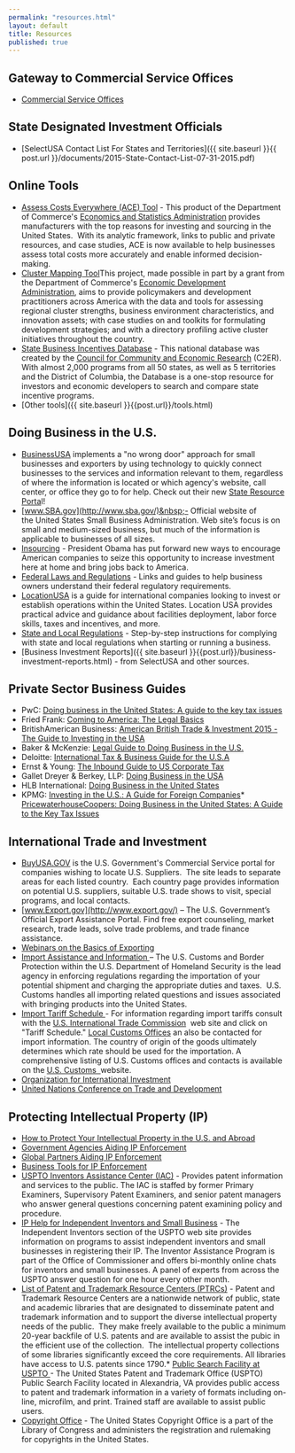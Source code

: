 ```yaml
---
permalink: "resources.html"
layout: default
title: Resources
published: true
---
```


## Gateway to Commercial Service Offices

*   [Commercial Service Offices](http://export.gov/worldwide_us/index.asp)

## State Designated Investment Officials

*   [SelectUSA Contact List For States and Territories]({{ site.baseurl }}{{ post.url }}/documents/2015-State-Contact-List-07-31-2015.pdf) 

## Online Tools 

*   [Assess Costs Everywhere (ACE) Tool](http://acetool.commerce.gov/)&nbsp;-&nbsp;<span>This product of the Department of Commerce's&nbsp;</span>[Economics and Statistics Administration](http://www.esa.doc.gov/)<span>&nbsp;provides manufacturers with the top reasons for investing and sourcing in the United States.&nbsp; With its analytic framework, links to public and private resources, and case studies, ACE is now available to help businesses assess total costs more accurately and enable informed decision-making.</span>
*   <span>[Cluster Mapping Tool](http://www.clustermapping.us/)<span>This project, made possible in part by a grant from the&nbsp;Department of Commerce's&nbsp;[Economic Development Administration](http://www.eda.gov/),&nbsp;aims to provide policymakers and development practitioners across America with the data and tools for assessing regional cluster strengths, business environment characteristics, and innovation assets; with case studies on and toolkits for formulating development strategies; and with a directory profiling active cluster initiatives throughout the country.</span></span>
*   <span><span>[State Business Incentives Database](http://selectusa.stateincentives.org/?referrer=selectusa) - This&nbsp;national database was created by the [Council for Community and Economic Research](http://www.c2er.org/) (C2ER). With almost 2,000 programs from all 50 states, as well as 5 territories and the District of Columbia, the Database is a one-stop resource&nbsp;for investors and economic developers to search and compare state incentive programs.</span></span>
*   [Other tools]({{ site.baseurl }}{{post.url}}/tools.html)

## Doing Business in the U.S.

*   [BusinessUSA](http://business.usa.gov/) implements a "no wrong door" approach for small businesses and exporters by using technology to quickly connect businesses to the services and information relevant to them, regardless of where the information is located or which agency's website, call center, or office they go to for help. Check out their new [State Resource Porta](http://business.usa.gov/micro-site/state_resource)l!<script src="http://search.usa.gov/javascripts/stats.js" type="text/javascript"></script>
*   [www.SBA.gov](http://www.sba.gov/)&nbsp;- Official website of the&nbsp;United States Small&nbsp;Business Administration. Web site’s focus is on small and medium-sized business, but much of the information is applicable to businesses of all sizes.
*   [Insourcing](http://www.whitehouse.gov/the-press-office/2012/01/11/president-obama-issues-call-action-invest-america-white-house-insourcing) - President Obama has put forward new ways to encourage American companies to seize this opportunity to increase investment here at home and bring jobs back to America.
*   [Federal Laws and Regulations](http://www.usa.gov/Topics/Reference-Shelf/Laws.shtml) - Links and guides to help business owners understand their federal regulatory requirements.
*   <span>[LocationUSA](http://www.areadevelopment.com/LocationUSA/)<span>&nbsp;is a guide for international companies looking to invest or establish operations within the United States. Location USA provides practical advice and guidance about facilities deployment, labor force skills, taxes and incentives, and more.</span></span>
*   [State and Local Regulations](http://www.sba.gov/category/navigation-structure/starting-managing-business/starting-business/choose-register-your-busi) - Step-by-step instructions for complying with state and local regulations when starting or running a business.
*   [Business Investment Reports]({{ site.baseurl }}{{post.url}}/business-investment-reports.html) - from SelectUSA and other sources.

## Private Sector Business Guides

*   PwC: [Doing business in the United States: A guide to the key tax issues](http://www.pwc.com/en_US/us/tax-services/publications/assets/doing-business-in-the-us-2014.pdf)
*   Fried Frank: [Coming to America: The Legal Basics](http://bit.ly/1oylzqw)
*   BritishAmerican Business: [American British Trade &amp; Investment 2015 - The Guide to Investing in the USA](http://tradeinvest.babinc.org/ambrit)
*   Baker &amp; McKenzie: [Legal Guide to Doing Business in the U.S.](http://digitalcommons.ilr.cornell.edu/cgi/viewcontent.cgi?article=1037&amp;context=lawfirms)
*   Deloitte: [International Tax &amp; Business Guide for the U.S.A](http://www2.deloitte.com/content/dam/Deloitte/global/Documents/Tax/dttl-tax-unitedstatesguide-2011.pdf)
*   Ernst &amp; Young: [The Inbound Guide to US Corporate Tax](http://www.ey.com/Publication/vwLUAssets/EY_US_Inbound_brochure_en/$FILE/EY-US-Inbound-brochure-en.pdf)
*   Gallet Dreyer &amp; Berkey, LLP: [Doing Business in the USA](http://www.gdblaw.com/images/doc/BusinessUSA_Eng.pdf)
*   HLB International: [Doing Business in the United States](http://www.hlbi.com/index.php?option=com_content&amp;view=article&amp;id=37&amp;Itemid=19)
*   KPMG: [Investing in the U.S.: A Guide for Foreign Companies](https://www.kpmg.com/US/en/IssuesAndInsights/ArticlesPublications/Documents/invest-in-the-us-international.pdf)*   [PricewaterhouseCoopers: Doing Business in the United States: A Guide to the Key Tax Issues](http://www.pwc.com/en_US/us/tax-services/publications/assets/doing-business-in-the-us-2014.pdf)

## International Trade and Investment<a name="internationaltrade"></a>

*   [BuyUSA.GOV](http://www.buyusa.gov/import/index.asp) is the U.S. Government's Commercial Service portal for companies wishing to locate U.S. Suppliers.&nbsp; The site leads to separate areas for each listed country.&nbsp; Each country page provides information on potential U.S. suppliers, suitable U.S. trade shows to visit, special programs, and local contacts.
*   [www.Export.gov](http://www.export.gov/) – The U.S. Government’s Official Export Assistance Portal. Find free export counseling, market research, trade leads, solve trade problems, and trade finance assistance.
*   [Webinars on the Basics of Exporting](http://export.gov/articles/eg_main_022213.asp)
*   [Import Assistance and Information ](http://www.cbp.gov/trade/basic-import-export)– The U.S. Customs and Border Protection within the U.S. Department of Homeland Security is the lead agency in enforcing regulations regarding the importation of your potential shipment and charging the appropriate duties and taxes.&nbsp; U.S. Customs handles all importing related questions and issues associated with bringing products into the United States.
*   [Import Tariff Schedule ](http://www.usitc.gov/index.htm)- For information regarding import tariffs consult with the&nbsp;[U.S. International Trade Commission](http://www.usitc.gov/index.htm)&nbsp; web site and click on "Tariff Schedule." [Local Customs Offices](http://www.cbp.gov/contact/ports) an also be contacted for import information. The country of origin of the goods ultimately determines which rate should be used for the importation. A comprehensive listing of U.S. Customs offices and contacts is available on the&nbsp;[U.S. Customs &nbsp;](http://www.cbp.gov/contact)website.
*   [Organization for International Investment](http://www.ofii.org/)
*   [United Nations Conference on Trade and Development](http://unctad.org/en/Pages/Home.aspx)

## <a name="ip"></a>Protecting Intellectual Property (IP)

*   [How to Protect Your Intellectual Property in the U.S. and Abroad](http://www.stopfakes.gov/)
*   [Government Agencies Aiding IP Enforcement](http://www.stopfakes.gov/us-gov-agencies)
*   [Global Partners Aiding IP Enforcement](http://www.stopfakes.gov/global-partners)
*   [Business Tools for IP Enforcement](http://www.stopfakes.gov/business-tools)
*   [USPTO Inventors Assistance Center (IAC)](http://www.uspto.gov/inventors/iac/index.jsp) - Provides patent information and services to the public. The IAC is staffed by former Primary Examiners, Supervisory Patent Examiners, and senior patent managers who answer general questions concerning patent examining policy and procedure.
*   [IP Help for Independent Inventors and Small Business](http://www.uspto.gov/inventors/independent/index.jsp) - The Independent Inventors section of the USPTO web site provides information on programs to assist independent inventors and small businesses in registering their IP. The Inventor Assistance Program is part of the Office of Commissioner and offers bi-monthly online chats for inventors and small businesses. A panel of experts from across the USPTO answer question for one hour every other month.
*   [List of Patent and Trademark Resource Centers (PTRCs)](http://www.uspto.gov/products/library/ptdl/locations/index.jsp) -&nbsp;Patent and Trademark&nbsp;Resource Centers are a nationwide network of public, state and academic libraries that are designated to disseminate patent and trademark information and to support the diverse intellectual property needs of the public.&nbsp; They&nbsp;make freely available to the public a minimum 20-year backfile of U.S. patents and are available to assist the pubic in the efficient use of the collection.&nbsp;&nbsp;The intellectual property collections of some libraries significantly exceed the core requirements. All libraries have access to U.S. patents since 1790.*   [Public Search Facility at USPTO ](http://www.uspto.gov/products/library/search/index.jsp)-&nbsp;The United States Patent and Trademark Office (USPTO) Public Search Facility located in Alexandria, VA provides public access to patent and trademark information in a variety of formats including on-line, microfilm, and print. Trained staff are available to assist public users.
*   [Copyright Office](http://www.copyright.gov/)&nbsp;- The United States&nbsp;Copyright&nbsp;Office&nbsp;is a part of the Library of Congress and administers the registration and rulemaking for&nbsp;copyrights in the United States.&nbsp; 
